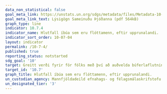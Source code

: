 ```yaml
---
data_non_statistical: false
goal_meta_link: https://unstats.un.org/sdgs/metadata/files/Metadata-10-07-04.pdf
goal_meta_link_text: Lýsigögn Sameinuðu Þjóðanna (pdf 564kB)
graph_type: line
indicator: 10.7.4
indicator_name: Hlutfall íbúa sem eru flóttamenn, eftir upprunalandi.
indicator_sort_order: 10-07-04
layout: indicator
permalink: /10-7-4/
published: true
reporting_status: notstarted
sdg_goal: '10'
target: Greitt verði fyrir för fólks með því að auðvelda búferlaflutninga og gera þá örugga og reglubundna, meðal annars með því að hrinda stefnumálum á sviði búferlaflutninga í framkvæmd á skipulegan og hagkvæman hátt.  
target_id: '10.7'
graph_title: Hlutfall íbúa sem eru flóttamenn, eftir upprunalandi.
un_custodian_agency: Mannfjöldadeild efnahags- og félagsmálaskrifstofu Sameinuðu Þjóðanna (DESA Population Division), Alþjóðlega fólksflutningastofnunin (IOM)
un_designated_tier: '3'
---
```

